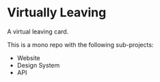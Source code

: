 # Virtually Leaving

A virtual leaving card.

This is a mono repo with the following sub-projects:

- Website
- Design System
- API
